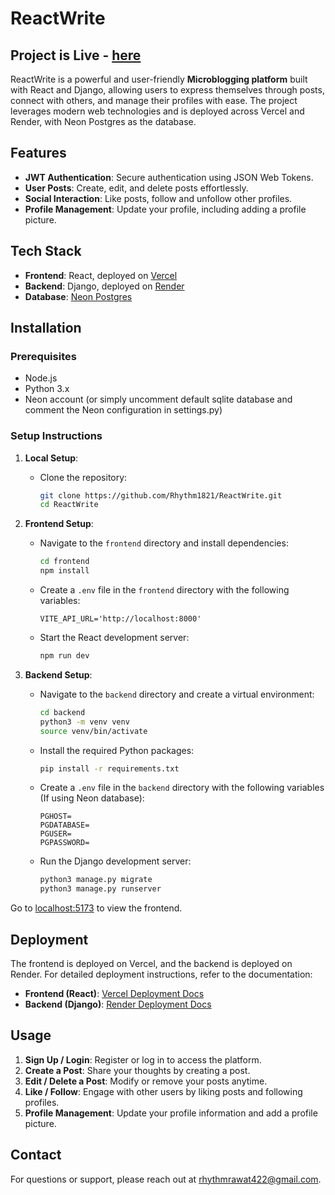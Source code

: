 # ReactWrite

## Project is Live - [here](https://react-write-lemon.vercel.app)

ReactWrite is a powerful and user-friendly **Microblogging platform** built with React and Django, allowing users to express themselves through posts, connect with others, and manage their profiles with ease. The project leverages modern web technologies and is deployed across Vercel and Render, with Neon Postgres as the database.

## Features

- **JWT Authentication**: Secure authentication using JSON Web Tokens.
- **User Posts**: Create, edit, and delete posts effortlessly.
- **Social Interaction**: Like posts, follow and unfollow other profiles.
- **Profile Management**: Update your profile, including adding a profile picture.

## Tech Stack

- **Frontend**: React, deployed on [Vercel](https://vercel.com/)
- **Backend**: Django, deployed on [Render](https://render.com/)
- **Database**: [Neon Postgres](https://neon.tech/)

## Installation

### Prerequisites

- Node.js
- Python 3.x
- Neon account (or simply uncomment default sqlite database and comment the Neon configuration in settings.py)

### Setup Instructions

1. **Local Setup**:
    - Clone the repository:

        ```bash
        git clone https://github.com/Rhythm1821/ReactWrite.git
        cd ReactWrite
        ```

2. **Frontend Setup**:

    - Navigate to the `frontend` directory and install dependencies:

        ```bash
        cd frontend
        npm install
        ```

    - Create a `.env` file in the `frontend` directory with the following variables:

        ```env
        VITE_API_URL='http://localhost:8000'
        ```

    - Start the React development server:

        ```bash
        npm run dev
        ```

3. **Backend Setup**:

    - Navigate to the `backend` directory and create a virtual environment:

        ```bash
        cd backend
        python3 -m venv venv
        source venv/bin/activate
        ```

    - Install the required Python packages:

        ```bash
        pip install -r requirements.txt
        ```

    - Create a `.env` file in the `backend` directory with the following variables (If using Neon database):

        ```env
        PGHOST=
        PGDATABASE=
        PGUSER=
        PGPASSWORD=
        ```

    - Run the Django development server:

        ```bash
        python3 manage.py migrate
        python3 manage.py runserver
        ```

Go to [localhost:5173](http://localhost:5173) to view the frontend.

## Deployment

The frontend is deployed on Vercel, and the backend is deployed on Render. For detailed deployment instructions, refer to the documentation:

- **Frontend (React)**: [Vercel Deployment Docs](https://vercel.com/docs)
- **Backend (Django)**: [Render Deployment Docs](https://render.com/docs)

## Usage

1. **Sign Up / Login**: Register or log in to access the platform.
2. **Create a Post**: Share your thoughts by creating a post.
3. **Edit / Delete a Post**: Modify or remove your posts anytime.
4. **Like / Follow**: Engage with other users by liking posts and following profiles.
5. **Profile Management**: Update your profile information and add a profile picture.

## Contact

For questions or support, please reach out at [rhythmrawat422@gmail.com](mailto:rhythmrawat422@gmail.com).
